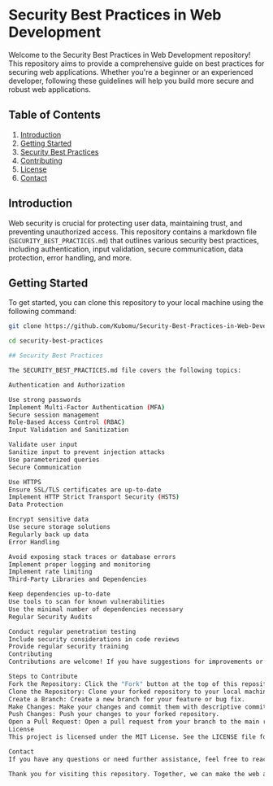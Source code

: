 # Security Best Practices in Web Development

Welcome to the Security Best Practices in Web Development repository! This repository aims to provide a comprehensive guide on best practices for securing web applications. Whether you're a beginner or an experienced developer, following these guidelines will help you build more secure and robust web applications.

## Table of Contents

1. [Introduction](#introduction)
2. [Getting Started](#getting-started)
3. [Security Best Practices](#security-best-practices)
4. [Contributing](#contributing)
5. [License](#license)
6. [Contact](#contact)

## Introduction

Web security is crucial for protecting user data, maintaining trust, and preventing unauthorized access. This repository contains a markdown file (`SECURITY_BEST_PRACTICES.md`) that outlines various security best practices, including authentication, input validation, secure communication, data protection, error handling, and more.

## Getting Started

To get started, you can clone this repository to your local machine using the following command:

```sh
git clone https://github.com/Kubomu/Security-Best-Practices-in-Web-Development.git

cd security-best-practices

## Security Best Practices

The SECURITY_BEST_PRACTICES.md file covers the following topics:

Authentication and Authorization

Use strong passwords
Implement Multi-Factor Authentication (MFA)
Secure session management
Role-Based Access Control (RBAC)
Input Validation and Sanitization

Validate user input
Sanitize input to prevent injection attacks
Use parameterized queries
Secure Communication

Use HTTPS
Ensure SSL/TLS certificates are up-to-date
Implement HTTP Strict Transport Security (HSTS)
Data Protection

Encrypt sensitive data
Use secure storage solutions
Regularly back up data
Error Handling

Avoid exposing stack traces or database errors
Implement proper logging and monitoring
Implement rate limiting
Third-Party Libraries and Dependencies

Keep dependencies up-to-date
Use tools to scan for known vulnerabilities
Use the minimal number of dependencies necessary
Regular Security Audits

Conduct regular penetration testing
Include security considerations in code reviews
Provide regular security training
Contributing
Contributions are welcome! If you have suggestions for improvements or additional best practices, feel free to open an issue or submit a pull request.

Steps to Contribute
Fork the Repository: Click the "Fork" button at the top of this repository to create your own copy.
Clone the Repository: Clone your forked repository to your local machine.
Create a Branch: Create a new branch for your feature or bug fix.
Make Changes: Make your changes and commit them with descriptive commit messages.
Push Changes: Push your changes to your forked repository.
Open a Pull Request: Open a pull request from your branch to the main repository.
License
This project is licensed under the MIT License. See the LICENSE file for more details.

Contact
If you have any questions or need further assistance, feel free to reach out to the repository maintainers.

Thank you for visiting this repository. Together, we can make the web a safer place!



